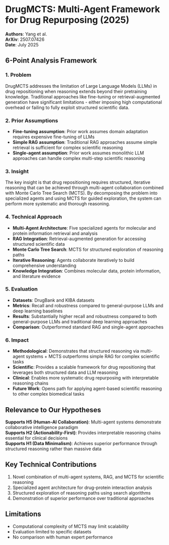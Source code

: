 # DrugMCTS: Multi-Agent Framework for Drug Repurposing (2025)

**Authors**: Yang et al.  
**ArXiv**: 2507.07426  
**Date**: July 2025  

## 6-Point Analysis Framework

### 1. Problem
DrugMCTS addresses the limitation of Large Language Models (LLMs) in drug repositioning when reasoning extends beyond their pretraining knowledge. Traditional approaches like fine-tuning or retrieval-augmented generation have significant limitations - either imposing high computational overhead or failing to fully exploit structured scientific data.

### 2. Prior Assumptions
- **Fine-tuning assumption**: Prior work assumes domain adaptation requires expensive fine-tuning of LLMs
- **Simple RAG assumption**: Traditional RAG approaches assume simple retrieval is sufficient for complex scientific reasoning
- **Single-agent assumption**: Prior work assumes monolithic LLM approaches can handle complex multi-step scientific reasoning

### 3. Insight
The key insight is that drug repositioning requires structured, iterative reasoning that can be achieved through multi-agent collaboration combined with Monte Carlo Tree Search (MCTS). By decomposing the problem into specialized agents and using MCTS for guided exploration, the system can perform more systematic and thorough reasoning.

### 4. Technical Approach
- **Multi-Agent Architecture**: Five specialized agents for molecular and protein information retrieval and analysis
- **RAG Integration**: Retrieval-augmented generation for accessing structured scientific data
- **Monte Carlo Tree Search**: MCTS for structured exploration of reasoning paths
- **Iterative Reasoning**: Agents collaborate iteratively to build comprehensive understanding
- **Knowledge Integration**: Combines molecular data, protein information, and literature evidence

### 5. Evaluation
- **Datasets**: DrugBank and KIBA datasets
- **Metrics**: Recall and robustness compared to general-purpose LLMs and deep learning baselines
- **Results**: Substantially higher recall and robustness compared to both general-purpose LLMs and traditional deep learning approaches
- **Comparison**: Outperformed standard RAG and single-agent approaches

### 6. Impact
- **Methodological**: Demonstrates that structured reasoning via multi-agent systems + MCTS outperforms simple RAG for complex scientific tasks
- **Scientific**: Provides a scalable framework for drug repositioning that leverages both structured data and LLM reasoning
- **Clinical**: Enables more systematic drug repurposing with interpretable reasoning chains
- **Future Work**: Opens path for applying agent-based scientific reasoning to other complex biomedical tasks

## Relevance to Our Hypotheses

**Supports H5 (Human-AI Collaboration)**: Multi-agent systems demonstrate collaborative intelligence paradigm  
**Supports H2 (Actionability-First)**: Provides interpretable reasoning chains essential for clinical decisions  
**Supports H1 (Data Minimalism)**: Achieves superior performance through structured reasoning rather than massive data

## Key Technical Contributions
1. Novel combination of multi-agent systems, RAG, and MCTS for scientific reasoning
2. Specialized agent architecture for drug-protein interaction analysis
3. Structured exploration of reasoning paths using search algorithms
4. Demonstration of superior performance over traditional approaches

## Limitations
- Computational complexity of MCTS may limit scalability
- Evaluation limited to specific datasets
- No comparison with human expert performance